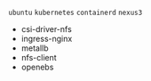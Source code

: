 `ubuntu`
`kubernetes`
`containerd`
`nexus3`
- csi-driver-nfs
- ingress-nginx
- metallb
- nfs-client
- openebs
